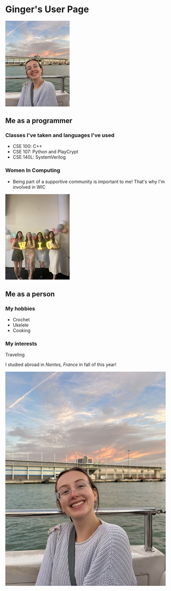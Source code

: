 # Ginger's User Page
<img src="/assets/g4smith.jpg" width=40% height=40%>

## Me as a programmer

### Classes I've taken and languages I've used
- CSE 100: C++
- CSE 107: Python and PlayCrypt
- CSE 140L: SystemVerilog


### Women In Computing
- Being part of a supportive community is important to me! That's why I'm involved in WIC
<img src="/assets/wicbanq.jpg" width=40% height=40%>


## Me as a person
### My hobbies
- Crochet
- Ukelele
- Cooking
### My interests
Traveling

I studied abroad in *Nantes, France* in fall of this year!

![A picture of me!](/assets/g4smith.jpg)
